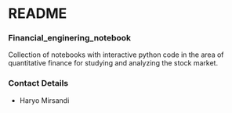# README #

### Financial_enginering_notebook ###
Collection of notebooks with interactive python code in the area of quantitative finance for studying and analyzing the stock market.

### Contact Details ###
* Haryo Mirsandi

